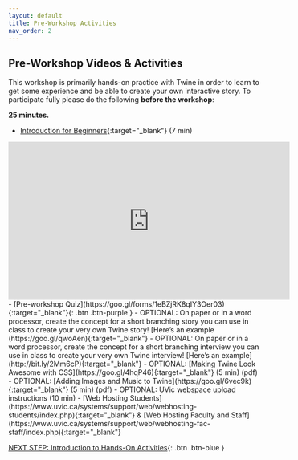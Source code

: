 ```yaml
---
layout: default
title: Pre-Workshop Activities
nav_order: 2
---
```

## Pre-Workshop Videos & Activities
This workshop is primarily hands-on practice with Twine in order to learn to get some experience and be able to create your own interactive story. To participate fully please do the following **before the workshop**:

**25 minutes.**<br>
- [Introduction for Beginners](https://www.youtube.com/watch?v=ZnARX2ToqYc){:target="_blank"} (7 min)<br>
<iframe width="560" height="315" src="https://www.youtube.com/embed/ZnARX2ToqYc" title="YouTube video player" frameborder="0" allow="accelerometer; autoplay; clipboard-write; encrypted-media; gyroscope; picture-in-picture" allowfullscreen></iframe>
- [Pre-workshop Quiz](https://goo.gl/forms/1eBZjRK8qIY3Oer03){:target="_blank"}{: .btn .btn-purple } 
- OPTIONAL: On paper or in a word processor, create the concept for a short branching story you can use in class to create your very own Twine story! [Here’s an example (https://goo.gl/qwoAen){:target="_blank"}
- OPTIONAL: On paper or in a word processor, create the concept for a short branching interview you can use in class to create your very own Twine interview! [Here’s an example](http://bit.ly/2Mm6cP){:target="_blank"}
- OPTIONAL: [Making Twine Look Awesome with CSS](https://goo.gl/4hqP46){:target="_blank"} (5 min) (pdf)
- OPTIONAL: [Adding Images and Music to Twine](https://goo.gl/6vec9k){:target="_blank"} (5 min) (pdf)
- OPTIONAL: UVic webspace upload instructions (10 min) - [Web Hosting Students](https://www.uvic.ca/systems/support/web/webhosting-students/index.php){:target="_blank"} & [Web Hosting Faculty and Staff](https://www.uvic.ca/systems/support/web/webhosting-fac-staff/index.php){:target="_blank"}
       
[NEXT STEP: Introduction to Hands-On Activities](activities-intro.html){: .btn .btn-blue }
